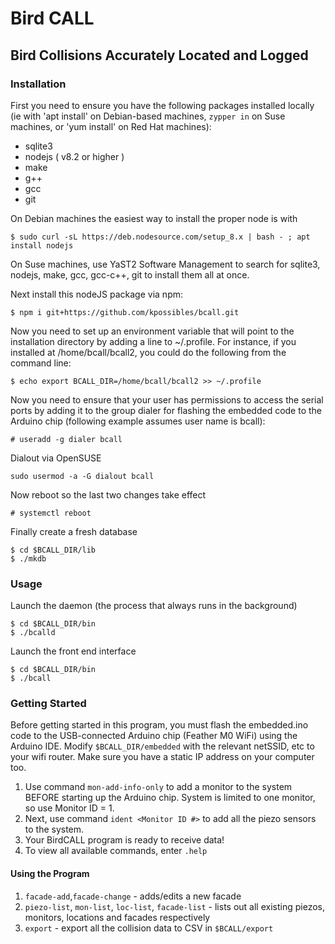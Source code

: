 
# Bird CALL
## Bird Collisions Accurately Located and Logged

### Installation

First you need to ensure you have the following packages installed locally (ie with 'apt install' on Debian-based machines, `zypper in` on Suse machines, or 'yum install' on Red Hat machines):

- sqlite3
- nodejs ( v8.2 or higher )
- make
- g++
- gcc
- git

On Debian machines the easiest way to install the proper node is with 

``` $ sudo curl -sL https://deb.nodesource.com/setup_8.x | bash - ; apt install nodejs ```

On Suse machines, use YaST2 Software Management to search for sqlite3, nodejs, make, gcc, gcc-c++, git to install them all at once.

Next install this nodeJS package via npm:

``` $ npm i git+https://github.com/kpossibles/bcall.git ```

Now you need to set up an environment variable that will point to the installation directory by adding a line to ~/.profile. For instance, if you installed at /home/bcall/bcall2, you could do the following from the command line:

``` $ echo export BCALL_DIR=/home/bcall/bcall2 >> ~/.profile ```

Now you need to ensure that your user has permissions to access the serial ports by adding it to the group dialer for flashing the embedded code to the Arduino chip (following example assumes user name is bcall):

``` # useradd -g dialer bcall ```

Dialout via OpenSUSE

```sudo usermod -a -G dialout bcall```

Now reboot so the last two changes take effect

``` # systemctl reboot ```

Finally create a fresh database

``` 
$ cd $BCALL_DIR/lib
$ ./mkdb
```

### Usage

Launch the daemon (the process that always runs in the background)

```
$ cd $BCALL_DIR/bin
$ ./bcalld
```

Launch the front end interface

```
$ cd $BCALL_DIR/bin
$ ./bcall
```
### Getting Started

Before getting started in this program, you must flash the embedded.ino code to the USB-connected Arduino chip (Feather M0 WiFi) using the Arduino IDE. Modify `$BCALL_DIR/embedded` with the relevant netSSID, etc to your wifi router. Make sure you have a static IP address on your computer too.

1. Use command `mon-add-info-only` to add a monitor to the system BEFORE starting up the Arduino chip. System is limited to one monitor, so use Monitor ID = 1.
2. Next, use command `ident <Monitor ID #>` to add all the piezo sensors to the system.
3. Your BirdCALL program is ready to receive data!
4. To view all available commands, enter `.help`

#### Using the Program
1. `facade-add`,`facade-change` - adds/edits a new facade
2. `piezo-list`, `mon-list`, `loc-list`, `facade-list` - lists out all existing piezos, monitors, locations and facades respectively
3. `export` - export all the collision data to CSV in `$BCALL/export`
